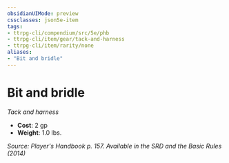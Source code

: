 ```yaml
---
obsidianUIMode: preview
cssclasses: json5e-item
tags:
- ttrpg-cli/compendium/src/5e/phb
- ttrpg-cli/item/gear/tack-and-harness
- ttrpg-cli/item/rarity/none
aliases: 
- "Bit and bridle"
---
```

# Bit and bridle
*Tack and harness*  


- **Cost**: 2 gp
- **Weight**: 1.0 lbs.

*Source: Player's Handbook p. 157. Available in the <span title='Systems Reference Document (5.1)'>SRD</span> and the Basic Rules (2014)*